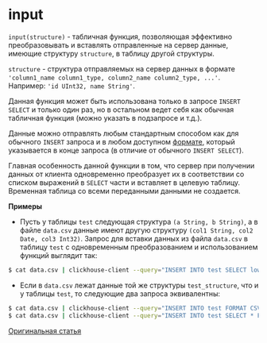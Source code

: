 # input

`input(structure)` - табличная функция, позволяющая эффективно преобразовывать и вставлять отправленные на сервер данные,
имеющие структуру `structure`, в таблицу другой структуры.

`structure` - структура отправляемых на сервер данных в формате `'column1_name column1_type, column2_name column2_type, ...'`.
Например: `'id UInt32, name String'`.

Данная функция может быть использована только в запросе `INSERT SELECT` и только один раз, но в остальном ведет себя
как обычная табличная функция (можно указать в подзапросе и т.д.).

Данные можно отправлять любым стандартным способом как для обычного `INSERT` запроса и в любом
доступном [формате](../../interfaces/formats.md#formats), который указывается в конце
запроса (в отличие от обычного `INSERT SELECT`).

Главная особенность данной функции в том, что сервер при получении данных от клиента
одновременно преобразует их в соответствии со списком выражений в `SELECT` части и вставляет в целевую таблицу. Временная таблица
со всеми переданными данными не создается.

**Примеры**

- Пусть у таблицы `test` следующая структура `(a String, b String)`,
а в файле `data.csv` данные имеют другую структуру `(col1 String, col2 Date, col3 Int32)`. Запрос для вставки
данных из файла `data.csv` в таблицу `test` с одновременным преобразованием и использованием функций выглядит так:
```bash
$ cat data.csv | clickhouse-client --query="INSERT INTO test SELECT lower(col1), col3 * col3 FROM input('col1 String, col2 Date, col3 Int32') FORMAT CSV";
```

- Если в `data.csv` лежат данные той же структуры `test_structure`, что и у таблицы `test`, то следующие два запроса эквивалентны:
```bash
$ cat data.csv | clickhouse-client --query="INSERT INTO test FORMAT CSV"
$ cat data.csv | clickhouse-client --query="INSERT INTO test SELECT * FROM input('test_structure') FORMAT CSV"
```

[Оригинальная статья](https://clickhouse.yandex/docs/ru/query_language/table_functions/input/) <!--hide-->
